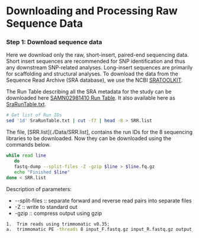 # Downloading and Processing Raw Sequence Data


### Step 1: Download sequence data
Here we download only the raw, short-insert, paired-end sequencing data. Short insert sequences are recommended for SNP identification and thus any downstream SNP-related analyses.  Long-insert sequences are primarily for scaffolding and structural analyses.  To download the data from the Sequence Read Archive (SRA database), we use the NCBI [SRATOOLKIT](https://github.com/ncbi/sra-tools).

The Run Table describing all the SRA metadata for the study can be downloaded here [SAMN02981410 Run Table](http://www.ncbi.nlm.nih.gov/Traces/study/?acc=SAMN02981410).  It also available here as [SraRunTable.txt](./Data/SraRunTable.txt).

```bash
# Get list of Run IDs
sed '1d' SraRunTable.txt | cut -f7 | head -8 > SRR.list
```

The file, [SRR.list](./Data/SRR.list], contains the run IDs for the 8 sequencing libraries to be downloaded. Now they can be downloaded using the commands below.

```bash
while read line
   do
   fastq-dump --split-files -Z -gzip $line > $line.fq.gz
   echo "Finished $line"
done < SRR.list
```
Description of parameters:
- --split-files :: separate forward and reverse read pairs into separate files
- -Z            :: write to standard out
- -gzip         :: compress output using gzip



```bash
1.	Trim reads using trimmomatic v0.35:
a.	trimmomatic PE -threads 8 input_F.fastq.gz input_R.fastq.gz output_F.fastq.gz output_F.SE.fastq.gz output_R.fastq.gz output_R.SE.fastq.gz ILLUMINACLIP:all.fa:2:30:7 LEADING:20 TRAILING:20 SLIDINGWINDOW:4:20 AVGQUAL:30 MINLEN:50

```
